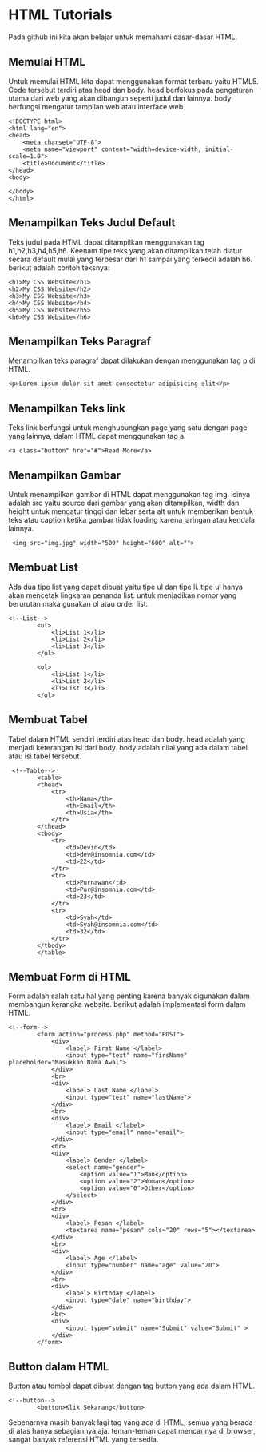 # HTML Tutorials
Pada github ini kita akan belajar untuk memahami dasar-dasar HTML.

## Memulai HTML
Untuk memulai HTML kita dapat menggunakan format terbaru yaitu HTML5. Code tersebut terdiri atas head dan body. head berfokus pada pengaturan utama dari web yang akan dibangun seperti judul dan lainnya. body berfungsi mengatur tampilan web atau interface web.
```
<!DOCTYPE html>
<html lang="en">
<head>
    <meta charset="UTF-8">
    <meta name="viewport" content="width=device-width, initial-scale=1.0">
    <title>Document</title>
</head>
<body>
    
</body>
</html>
```
## Menampilkan Teks Judul Default
Teks judul pada HTML dapat ditampilkan menggunakan tag h1,h2,h3,h4,h5,h6. Keenam tipe teks yang akan ditampilkan telah diatur secara default mulai yang terbesar dari h1 sampai yang terkecil adalah h6. berikut adalah contoh teksnya:
```
<h1>My CSS Website</h1>
<h2>My CSS Website</h2>
<h3>My CSS Website</h3>
<h4>My CSS Website</h4>
<h5>My CSS Website</h5>
<h6>My CSS Website</h6>
```
## Menampilkan Teks Paragraf
Menampilkan teks paragraf dapat dilakukan dengan menggunakan tag p di HTML.
```
<p>Lorem ipsum dolor sit amet consectetur adipisicing elit</p>
```
## Menampilkan Teks link
Teks link berfungsi untuk menghubungkan page yang satu dengan page yang lainnya, dalam HTML dapat menggunakan tag a.
```
<a class="button" href="#">Read More</a>
```
## Menampilkan Gambar
Untuk menampilkan gambar di HTML dapat menggunakan tag img. isinya adalah src yaitu source dari gambar yang akan ditampilkan, width dan height untuk mengatur tinggi dan lebar serta alt untuk memberikan bentuk teks atau caption ketika gambar tidak loading karena jaringan atau kendala lainnya.
```
 <img src="img.jpg" width="500" height="600" alt=""> 
```
## Membuat List
Ada dua tipe list yang dapat dibuat yaitu tipe ul dan tipe li. tipe ul hanya akan mencetak lingkaran penanda list. untuk menjadikan nomor yang berurutan maka gunakan ol atau order list.
```
<!--List-->
        <ul>
            <li>List 1</li>
            <li>List 2</li>
            <li>List 3</li>
        </ul>

        <ol>
            <li>List 1</li>
            <li>List 2</li>
            <li>List 3</li>
        </ol>
```
## Membuat Tabel
Tabel dalam HTML sendiri terdiri atas head dan body. head adalah yang menjadi keterangan isi dari body. body adalah nilai yang ada dalam tabel atau isi tabel tersebut.
```
 <!--Table-->
        <table>
        <thead>
            <tr>
                <th>Nama</th>
                <th>Email</th>
                <th>Usia</th>
            </tr>
        </thead>
        <tbody>
            <tr>
                <td>Devin</td>
                <td>dev@insomnia.com</td>
                <td>22</td>
            </tr>
            <tr>
                <td>Purnawan</td>
                <td>Pur@insomnia.com</td>
                <td>23</td>
            </tr>
            <tr>
                <td>Syah</td>
                <td>Syah@insomnia.com</td>
                <td>32</td>
            </tr>
        </tbody>
        </table>
```
## Membuat Form di HTML
Form adalah salah satu hal yang penting karena banyak digunakan dalam membangun kerangka website. berikut adalah implementasi form dalam HTML.
```
<!--form-->
        <form action="process.php" method="POST">
            <div>
                <label> First Name </label>
                <input type="text" name="firsName" placeholder="Masukkan Nama Awal">
            </div>
            <br>
            <div>
                <label> Last Name </label>
                <input type="text" name="lastName">
            </div>
            <br>
            <div>
                <label> Email </label>
                <input type="email" name="email">
            </div>
            <br>
            <div>
                <label> Gender </label>
                <select name="gender">
                    <option value="1">Man</option>
                    <option value="2">Woman</option>
                    <option value="0">Other</option>
                </select>
            </div>
            <br>
            <div>
                <label> Pesan </label>
                <textarea name="pesan" cols="20" rows="5"></textarea>
            </div>
            <br>
            <div>
                <label> Age </label>
                <input type="number" name="age" value="20">
            </div>
            <br>
            <div>
                <label> Birthday </label>
                <input type="date" name="birthday">
            </div>
            <br>
            <div>
                <input type="submit" name="Submit" value="Submit" >
            </div>
        </form>

```
## Button dalam HTML
Button atau tombol dapat dibuat dengan tag button yang ada dalam HTML.
```
<!--button-->
        <button>Klik Sekarang</button>
```

Sebenarnya masih banyak lagi tag yang ada di HTML, semua yang berada di atas hanya sebagiannya aja. teman-teman dapat mencarinya di browser, sangat banyak referensi HTML yang tersedia.
